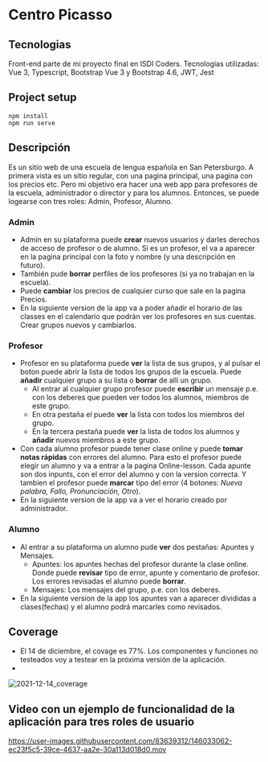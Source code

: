 # Centro Picasso

## Tecnologias

Front-end parte de mi proyecto final en ISDI Coders. Tecnologias utilizadas: Vue 3, Typescript, Bootstrap Vue 3 y Bootstrap 4.6, JWT, Jest

## Project setup

```
npm install
npm run serve
```

## Descripción

Es un sitio web de una escuela de lengua española en San Petersburgo. A primera vista es un sitio regular, con una pagina principal, una pagina con los precios etc.
Pero mi objetivo era hacer una web app para profesores de la escuela, administrador o director y para los alumnos. Entonces, se puede logearse con tres roles: Admin, Profesor, Alumno.

### Admin

- Admin en su plataforma puede **crear** nuevos usuarios y darles derechos de acceso de profesor o de alumno. Si es un profesor, el va a aparecer en la pagina principal con la foto y nombre (y una descripción en futuro).
- También pude **borrar** perfiles de los profesores (si ya no trabajan en la escuela).
- Puede **cambiar** los precios de cualquier curso que sale en la pagina Precios.
- En la siguiente version de la app va a poder añadir el horario de las classes en el calendario que podrán ver los profesores en sus cuentas. Crear grupos nuevos y cambiarlos.

### Profesor

- Profesor en su plataforma puede **ver** la lista de sus grupos, y al pulsar el boton puede abrir la lista de todos los grupos de la escuela. Puede **añadir** cualquier grupo a su lista o **borrar** de allí un grupo.
  - Al entrar al cualquier grupo profesor puede **escribir** un mensaje p.e. con los deberes que pueden ver todos los alumnos, miembros de este grupo.
  - En otra pestaña el puede **ver** la lista con todos los miembros del grupo.
  - En la tercera pestaña puede **ver** la lista de todos los alumnos y **añadir** nuevos miembros a este grupo.
- Con cada alumno profesor puede tener clase online y puede **tomar notas rápidas** con errores del alumno. Para esto el profesor puede elegir un alumno y va a entrar a la pagina Online-lesson. Cada apunte son dos inpunts, con el error del alumno y con la version correcta. Y tambien el profesor puede **marcar** tipo del error (4 botones: *Nueva palabra, Fallo, Pronunciación, Otro*).
- En la siguiente version de la app va a ver el horario creado por administrador.

### Alumno

- Al entrar a su plataforma un alumno pude **ver** dos pestañas: Apuntes y Mensajes.
  - Apuntes: los apuntes hechas del profesor durante la clase online. Donde puede **revisar** tipo de error, apunte y comentario de profesor. Los errores revisadas el alumno puede **borrar**.
  - Mensajes: Los mensajes del grupo, p.e. con los deberes.
- En la siguiente version de la app los apuntes van a aparecer divididas a clases(fechas) y el alumno podrá marcarles como revisados.

## Coverage 

- El 14 de diciembre, el covage es 77%. Los componentes y funciones no testeados voy a testear en la próxima versión de la aplicación.
- 
![2021-12-14_coverage](https://user-images.githubusercontent.com/83639312/146032996-15addfe3-7637-4386-ac40-de65c7579b9c.png)

## Video con un ejemplo de funcionalidad de la aplicación para tres roles de usuario

https://user-images.githubusercontent.com/83639312/146033062-ec23f5c5-39ce-4637-aa2e-30a113d018d0.mov



